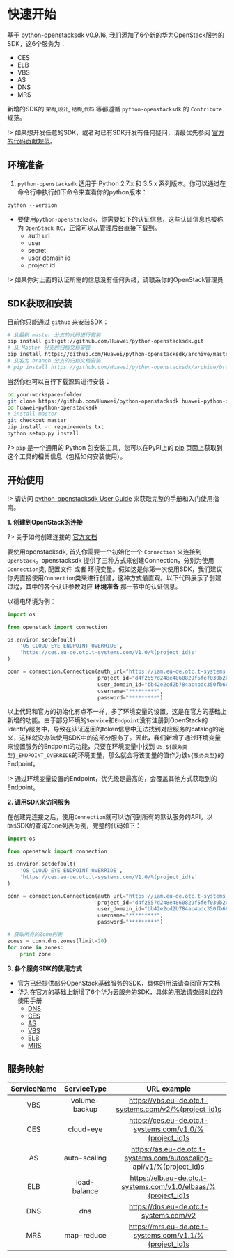 # 快速开始

基于 [python-openstacksdk v0.9.16](https://github.com/openstack/python-openstacksdk/tree/0.9.16), 
我们添加了6个新的华为OpenStack服务的SDK，这6个服务为：

- CES
- ELB
- VBS
- AS
- DNS
- MRS

新增的SDK的 `架构`,`设计`, `结构`,`代码` 等都遵循 `python-openstacksdk` 的 `Contribute` 规范。

!> 如果想开发任意的SDK，或者对已有SDK开发有任何疑问，请最优先参阅 [官方的代码贡献规范](https://developer.openstack.org/sdks/python/openstacksdk/contributors/index.html)。 


## 环境准备

1. `python-openstacksdk` 适用于 Python 2.7.x 和 3.5.x 系列版本。你可以通过在命令行中执行如下命令来查看你的python版本：

```shell
python --version
```

- 要使用`python-openstacksdk`，你需要如下的认证信息，这些认证信息也被称为 `OpenStack RC`，正常可以从管理后台直接下载到。
	- auth url
	- user
	- secret
	- user domain id
	- project id 

!> 如果你对上面的认证所需的信息没有任何头绪，请联系你的OpenStack管理员


## SDK获取和安装

目前你只能通过 `github` 来安装SDK：

```bash
# 从最新 master 分支的代码进行安装
pip install git+git://github.com/Huawei/python-openstacksdk.git
# 从 Master 分支的归档文档安装
pip install https://github.com/Huawei/python-openstacksdk/archive/master.zip
# 从名为 branch 分支的归档文档安装
# pip install https://github.com/Huawei/python-openstacksdk/archive/branch.zip
```

当然你也可以自行下载源码进行安装：

```bash
cd your-workspace-folder
git clone https://github.com/Huawei/python-openstacksdk huawei-python-openstacksdk
cd huawei-python-openstacksdk
# install master
git checkout master
pip install -r requirements.txt
python setup.py install
```
?> `pip` 是一个通用的 Python 包安装工具，您可以在PyPI上的 [pip](https://pypi.python.org/pypi/pip?spm=5176.doc53090.2.5.HvQ4RF) 页面上获取到这个工具的相关信息（包括如何安装使用）。

## 开始使用

!> 请访问 [python-openstacksdk User Guide](https://developer.openstack.org/sdks/python/openstacksdk/users/index.html) 来获取完整的手册和入门使用指南。


**1. 创建到OpenStack的连接**

?> 关于如何创建连接的 [官方文档](https://developer.openstack.org/sdks/python/openstacksdk/users/guides/connect.html)

要使用openstacksdk, 首先你需要一个初始化一个 `Connection` 来连接到 `OpenStack`。openstacksdk 提供了三种方式来创建Connection，分别为使用 `Connection`类, 配置文件 或者 环境变量。假如这是你第一次使用SDK，我们建议你先直接使用`Connection`类来进行创建，这种方式最直观。以下代码展示了创建过程，其中的各个认证参数对应 **环境准备** 那一节中的认证信息。

以德电环境为例：

```python
import os

from openstack import connection

os.environ.setdefault(
    'OS_CLOUD_EYE_ENDPOINT_OVERRIDE',
    'https://ces.eu-de.otc.t-systems.com/V1.0/%(project_id)s'
)

conn = connection.Connection(auth_url="https://iam.eu-de.otc.t-systems.com/v3",
                             project_id="d4f2557d248e4860829f5fef030b209c",
                             user_domain_id="bb42e2cd2b784ac4bdc350fb660a2bdb",
                             username="*********",
                             password="*********")
```

以上代码和官方的初始化有点不一样，多了环境变量的设置，这是在官方的基础上新增的功能。由于部分环境的`Service`和`Endpoint`没有注册到OpenStack的Identify服务中，导致在认证返回的token信息中无法找到对应服务的catalog的定义，这样就没办法使用SDK中的这部分服务了。因此，我们新增了通过环境变量来设置服务的Endpoint的功能，只要在环境变量中找到 `OS_${服务类型}_ENDPOINT_OVERRIDE`的环境变量，那么就会将该变量的值作为该`${服务类型}`的Endpoint。

!> 通过环境变量设置的Endpoint，优先级是最高的，会覆盖其他方式获取到的Endpoint。

**2. 调用SDK来访问服务**

在创建完连接之后，使用`Connection`就可以访问到所有的默认服务的API。以`DNS`SDK的查询Zone列表为例，完整的代码如下：

```python
import os

from openstack import connection

os.environ.setdefault(
    'OS_CLOUD_EYE_ENDPOINT_OVERRIDE',
    'https://ces.eu-de.otc.t-systems.com/V1.0/%(project_id)s'
)

conn = connection.Connection(auth_url="https://iam.eu-de.otc.t-systems.com/v3",
                             project_id="d4f2557d248e4860829f5fef030b209c",
                             user_domain_id="bb42e2cd2b784ac4bdc350fb660a2bdb",
                             username="*********",
                             password="*********")

# 获取所有的Zone列表     
zones = conn.dns.zones(limit=20)
for zone in zones:
    print zone
```


**3. 各个服务SDK的使用方式**

- 官方已经提供部分OpenStack基础服务的SDK，具体的用法请查阅官方文档
- 华为在官方的基础上新增了6个华为云服务的SDK，具体的用法请查阅对应的使用手册
	- [DNS](zh-cn/dns-sdk)
	- [CES](zh-cn/ces-sdk)
	- [AS](zh-cn/as-sdk)
	- [VBS](zh-cn/vbs-sdk)
	- [ELB](zh-cn/elb-sdk)
	- [MRS](zh-cn/mrs-sdk)
	

## 服务映射

| ServiceName |  ServiceType  |                              URL example                             |
|:-----------:|:-------------:|:--------------------------------------------------------------------:|
|     VBS     | volume-backup |         https://vbs.eu-de.otc.t-systems.com/v2/%(project_id)s        |
|     CES     |   cloud-eye   |        https://ces.eu-de.otc.t-systems.com/v1.0/%(project_id)s       |
|      AS     |  auto-scaling | https://as.eu-de.otc.t-systems.com/autoscaling-api/v1/%(project_id)s |
|     ELB     |  load-balance |    https://elb.eu-de.otc.t-systems.com/v1.0/elbaas/%(project_id)s    |
|     DNS     |      dns      |                 https://dns.eu-de.otc.t-systems.com/v2               |
|     MRS     |   map-reduce  |        https://mrs.eu-de.otc.t-systems.com/v1.1/%(project_id)s       |